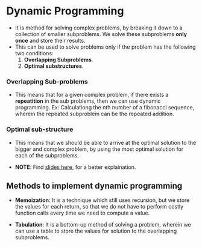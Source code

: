 # Dynamic Programming

-   It is method for solving complex problems, by breaking it down to a collection of smaller subproblems. We solve these subproblems **only once** and store their results.
-   This can be used to solve problems only if the problem has the following two conditions:
    1. **Overlapping Subproblems**.
    2. **Optimal substructures**.

### Overlapping Sub-problems

-   This means that for a given complex problem, if there exists a **repeatition** in the sub problems, then we can use dynamic programming. Ex: Calculationg the nth number of a fibonacci sequence, wherein the repeated subproblem can be the repeated addition.

### Optimal sub-structure

-   This means that we should be able to arrive at the optimal solution to the bigger and complex problem, by using the most optimal solution for each of the subproblems.

-   **NOTE**: Find [slides here](https://cs.slides.com/colt_steele/dynamic-programming#/3/0/1), for a better explaination.

## Methods to implement dynamic programming

-   **Memoization**: It is a technique which still uses recursion, but we store the values for each return, so that we do not have to perform costly function calls every time we need to compute a value.

-   **Tabulation**: It is a bottom-up method of solving a problem, wherein we can use a table to store the values for solution to the overlapping subproblems.
